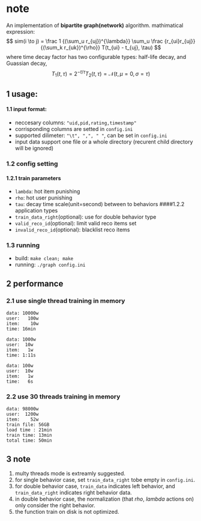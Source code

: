 # note
An implementation of **bipartite graph(network)** algorithm.
mathimatical expression:
$$
sim(i \to j) = \frac 1 {(\sum_u r_{uj})^{\lambda}} \sum_u \frac {r_{ui}r_{uj}}{(\sum_k r_{uk})^{\rho}} T(t_{ui} - t_{uj}, \tau)
$$
where time decay factor has two configurable types: half-life decay, and Guassian decay,
$$
T_1(t, \tau) = 2^{-t / \tau}
T_2(t, \tau) = \mathcal{N}(t, \mu=0, \sigma=\tau)
$$


## 1 usage:
#### 1.1 input format:
- neccesary columns: `"uid,pid,rating,timestamp"`
- corrisponding columns are setted in `config.ini`
- supported dilimeter: `"\t", ",", " "`, can be set in `config.ini`
- input data support one file or a whole directory (recurent child directory will be ignored)

### 1.2 config setting
#### 1.2.1 train parameters
- `lambda`: hot item punishing
- `rho`: hot user punishing
- `tau`: decay time scale(unit=second) between to behaviors
####1.2.2 application types
- `train_data_right`(optional): use for double behavior type
- `valid_reco_id`(optional): limit valid reco items set
- `invalid_reco_id`(optional): blacklist reco items

### 1.3 running
- build: `make clean; make`
- running: `./graph config.ini`

## 2 performance
### 2.1 use single thread training in memory
```
data: 10000w
user:   100w
item:    10w
time: 16min

data: 1000w
user:  10w
item:   1w
time: 1:11s

data: 100w
user:  10w
item:   1w
time:   6s
```
### 2.2 use 30 threads training in memory
```
data: 98000w
user:  1200w
item:    52w
train file: 56GB
load time : 21min
train time: 13min
total time: 50min
```

## 3 note
1. multy threads mode is extreamly suggested.
2. for single behavior case, set `train_data_right` tobe empty in `config.ini`.
3. for double behavior case, `train_data` indicates left behavior, and `train_data_right` indicates right behavior data.
3. in double behavior case, the normalization (that $rho$, $lambda$ actions on) only consider the right behavior.
4. the function train on disk is not optimized.

